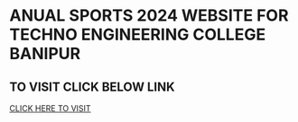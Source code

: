 # ANUAL SPORTS 2024 WEBSITE FOR TECHNO ENGINEERING COLLEGE BANIPUR
## TO VISIT CLICK BELOW LINK
[CLICK HERE TO VISIT](https://sportivo-4.netlify.app/)
